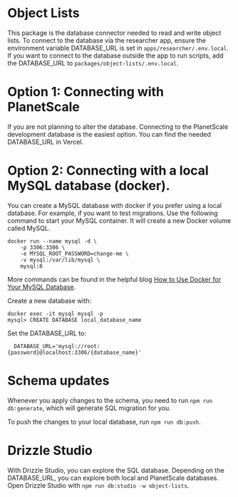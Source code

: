 # Object Lists

This package is the database connector needed to read and write object lists. To connect to the database via the researcher app, ensure the environment variable DATABASE_URL is set in `apps/researcher/.env.local`. If you want to connect to the database outside the app to run scripts, add the DATABASE_URL to `packages/object-lists/.env.local`.

# Option 1: Connecting with PlanetScale 

If you are not planning to alter the database. Connecting to the PlanetScale development database is the easiest option. You can find the needed DATABASE_URL in Vercel.

# Option 2: Connecting with a local MySQL database (docker).

You can create a MySQL database with docker if you prefer using a local database. For example, if you want to test migrations. Use the following command to start your MySQL container. It will create a new Docker volume called MySQL. 

    docker run --name mysql -d \
        -p 3306:3306 \
        -e MYSQL_ROOT_PASSWORD=change-me \
        -v mysql:/var/lib/mysql \
        mysql:8

More commands can be found in the helpful blog [How to Use Docker for Your MySQL Database](https://earthly.dev/blog/docker-mysql/).

Create a new database with:

    docker exec -it mysql mysql -p
    mysql> CREATE DATABASE local_database_name

Set the DATABASE_URL to:

      DATABASE_URL='mysql://root:{password}@localhost:3306/{database_name}'

# Schema updates

Whenever you apply changes to the schema, you need to run `npm run db:generate`, which will generate SQL migration for you.

To push the changes to your local database, run `npm run db:push`.

# Drizzle Studio

With Drizzle Studio, you can explore the SQL database. Depending on the DATABASE_URL, you can explore both local and PlanetScale databases. Open Drizzle Studio with `npm run db:studio -w object-lists`.
